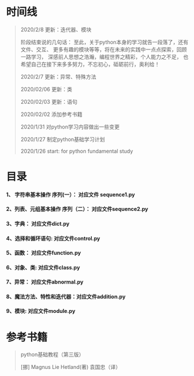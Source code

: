 # 时间线

> 2020/2/8 更新：迭代器、模块
>
>阶段结束说的几句话：
>至此，关于python本身的学习就告一段落了，还有文件、交互、
>更多有趣的模块等等，将在未来的实践中一点点探索，回顾一路学习，
>深感前人思想之浩瀚，编程世界之精彩，个人能力之不足，
>也希望自己在接下来多多努力，不忘初心，砥砺前行，奥利给！
>
> 2020/2/7  更新：异常、特殊方法
>
>2020/02/06 更新：类
>
>2020/02/03 更新：语句
>
>2020/02/02 添加参考书籍
>
> 2020/1/31 对python学习内容做出一些变更
>
> 2020/1/27 制定python基础学习计划
>
> 2020/1/26 start: for python fundamental study

# 目录

#### 1、 字符串基本操作 序列(一）： 对应文件 **sequence1.py**

#### 2、列表、元组基本操作 序列（二）： 对应文件**sequence2.py**

#### 3、字典： 对应文件**dict.py**

#### 4、选择和循环语句: 对应文件**control.py**

#### 5、函数： 对应文件**function.py**

#### 6、对象、类: 对应文件**class.py**

#### 7、异常： 对应文件**abnormal.py** 

#### 8、魔法方法、特性和迭代器：对应文件**addition.py**

#### 9、模块: 对应文件**module.py**
 
# 参考书籍

>python基础教程（第三版） 
>
>[挪] Magnus Lie Hetland(著) 袁国忠（译）

